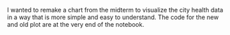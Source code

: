 I wanted to remake a chart from the midterm to visualize the city health data in a way that is more simple and easy to understand. The code for the new and old plot are at the very end of the notebook.
